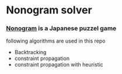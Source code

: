 # Nonogram solver 
### [Nonogram](http://en.wikipedia.org/wiki/Nonogram) is a Japanese puzzel game
following algorithms are used in this repo
- Backtracking
- constraint propagation
- constraint propagation with heuristic

